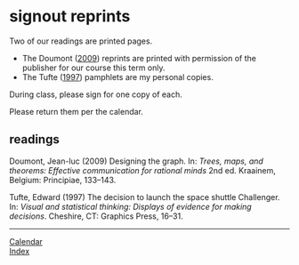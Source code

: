 
# signout reprints

Two of our readings are printed pages.

  - The Doumont ([2009](#ref-Doumont2009)) reprints are printed with
    permission of the publisher for our course this term only.
  - The Tufte ([1997](#ref-Tufte1997)) pamphlets are my personal copies.

During class, please sign for one copy of each.

Please return them per the calendar.

## readings

<div id="refs">

<div id="ref-Doumont2009">

Doumont, Jean-luc (2009) Designing the graph. In: *Trees, maps, and
theorems: Effective communication for rational minds* 2nd ed. Kraainem,
Belgium: Principiae, 133–143.

</div>

<div id="ref-Tufte1997">

Tufte, Edward (1997) The decision to launch the space shuttle
Challenger. In: *Visual and statistical thinking: Displays of evidence
for making decisions*. Cheshire, CT: Graphics Press, 16–31.

</div>

</div>

-----

[Calendar](../README.md#calendar)  
[Index](../README.md#index)
